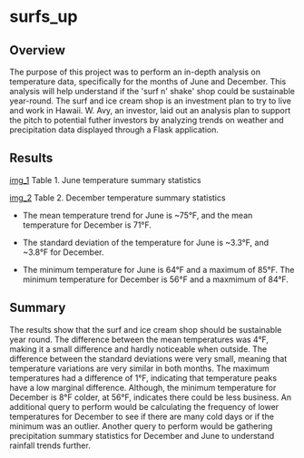 # surfs_up

## Overview

The purpose of this project was to perform an in-depth analysis on temperature data, specifically for the months of June and December. This analysis will help understand if the 'surf n' shake' shop could be sustainable year-round. The surf and ice cream shop is an investment plan to try to live and work in Hawaii. W. Avy, an investor, laid out an analysis plan to support the pitch to potential futher investors by analyzing trends on weather and precipitation data displayed through a Flask application.

## Results

[img_1](https://github.com/jmasurovsky/surfs_up/blob/master/Images/June_temp.png)
Table 1. June temperature summary statistics                                                 

[img_2](https://github.com/jmasurovsky/surfs_up/blob/master/Images/December_temp.png)
Table 2. December temperature summary statistics

- The mean temperature trend for June is ~75°F, and the mean temperature for December is 71°F.

- The standard deviation of the temperature for June is ~3.3°F, and ~3.8°F for December.

- The minimum temperature for June is 64°F and a maximum of 85°F. The minimum temperature for December is 56°F and a maxmimum of 84°F.


## Summary

The results show that the surf and ice cream shop should be sustainable year round. The difference between the mean temperatures was 4°F, making it a small difference and hardly noticeable when outside. The difference between the standard deviations were very small, meaning that temperature variations are very similar in both months. The maximum temperatures had a difference of 1°F, indicating that temperature peaks have a low marginal difference. Although, the minimum temperature for December is 8°F colder, at 56°F, indicates there could be less business. An additional query to perform would be calculating the frequency of lower temperatures for December to see if there are many cold days or if the minimum was an outlier. Another query to perform would be gathering precipitation summary statistics for December and June to understand rainfall trends further. 
